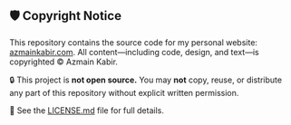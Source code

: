 ## 🛡️ Copyright Notice

This repository contains the source code for my personal website: [azmainkabir.com](https://azmainkabir.com/). All content—including code, design, and text—is copyrighted © Azmain Kabir.

🔒 This project is **not open source.** You may **not** copy, reuse, or distribute any part of this repository without explicit written permission.

📌 See the [LICENSE.md](LICENSE.md) file for full details.
